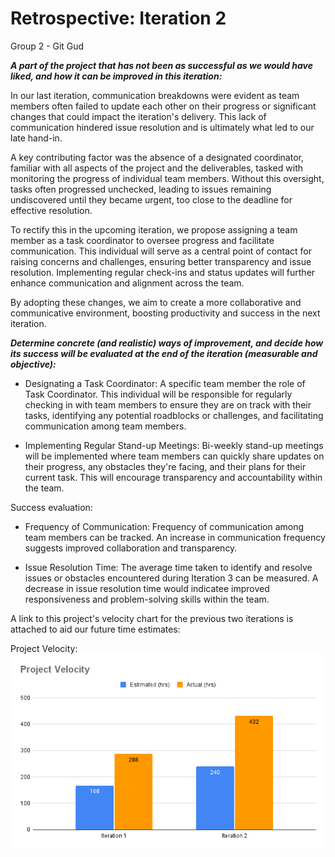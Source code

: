 # Retrospective: Iteration 2

Group 2 - Git Gud

**_A part of the project that has not been as successful as we would have liked, and how it can be improved in this iteration:_**

In our last iteration, communication breakdowns were evident as team members often failed to update each other on their progress or significant changes that could impact the iteration's delivery. This lack of communication hindered issue resolution and is ultimately what led to our late hand-in.

A key contributing factor was the absence of a designated coordinator, familiar with all aspects of the project and the deliverables, tasked with monitoring the progress of individual team members. Without this oversight, tasks often progressed unchecked, leading to issues remaining undiscovered until they became urgent, too close to the deadline for effective resolution.

To rectify this in the upcoming iteration, we propose assigning a team member as a task coordinator to oversee progress and facilitate communication. This individual will serve as a central point of contact for raising concerns and challenges, ensuring better transparency and issue resolution. Implementing regular check-ins and status updates will further enhance communication and alignment across the team.

By adopting these changes, we aim to create a more collaborative and communicative environment, boosting productivity and success in the next iteration.

**_Determine concrete (and realistic) ways of improvement, and decide how its success will be evaluated at the end of the iteration (measurable and objective):_**

- Designating a Task Coordinator: A specific team member the role of Task Coordinator. This individual will be responsible for regularly checking in with team members to ensure they are on track with their tasks, identifying any potential roadblocks or challenges, and facilitating communication among team members.

- Implementing Regular Stand-up Meetings: Bi-weekly stand-up meetings will be implemented where team members can quickly share updates on their progress, any obstacles they're facing, and their plans for their current task. This will encourage transparency and accountability within the team.

Success evaluation:
- Frequency of Communication: Frequency of communication among team members can be tracked. An increase in communication frequency suggests improved collaboration and transparency.

- Issue Resolution Time: The average time taken to identify and resolve issues or obstacles encountered during Iteration 3 can be measured. A decrease in issue resolution time would indicatee improved responsiveness and problem-solving skills within the team.

A link to this project's velocity chart for the previous two iterations is attached to aid our future time estimates:

Project Velocity:
![Project Velocity Chart](./docs/velocity.png)